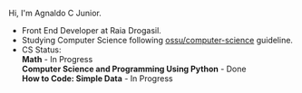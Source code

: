 Hi, I'm Agnaldo C Junior.

- Front End Developer at Raia Drogasil.
- Studying Computer Science following [ossu/computer-science](https://github.com/ossu/computer-science) guideline.
- CS Status:<br />
 **Math** - In Progress <br />
 **Computer Science and Programming Using Python** - Done <br/>
 **How to Code: Simple Data** - In Progress

<!--
**ajnior/ajnior** is a ✨ _special_ ✨ repository because its `README.md` (this file) appears on your GitHub profile.

Here are some ideas to get you started:

- 🔭 I’m currently working on ...
- 🌱 I’m currently learning ...
- 👯 I’m looking to collaborate on ...
- 🤔 I’m looking for help with ...
- 💬 Ask me about ...
- 📫 How to reach me: ...
- 😄 Pronouns: ...
- ⚡ Fun fact: ...
-->
